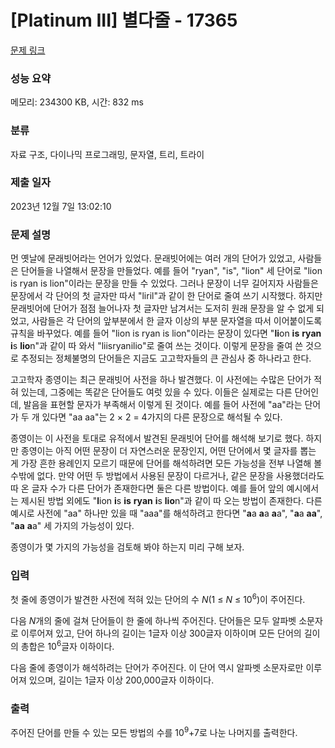 # [Platinum III] 별다줄 - 17365 

[문제 링크](https://www.acmicpc.net/problem/17365) 

### 성능 요약

메모리: 234300 KB, 시간: 832 ms

### 분류

자료 구조, 다이나믹 프로그래밍, 문자열, 트리, 트라이

### 제출 일자

2023년 12월 7일 13:02:10

### 문제 설명

<p>먼 옛날에 문래빗어라는 언어가 있었다. 문래빗어에는 여러 개의 단어가 있었고, 사람들은 단어들을 나열해서 문장을 만들었다. 예를 들어 "ryan", "is", "lion" 세 단어로 "lion is ryan is lion"이라는 문장을 만들 수 있었다. 그러나 문장이 너무 길어지자 사람들은 문장에서 각 단어의 첫 글자만 따서 "liril"과 같이 한 단어로 줄여 쓰기 시작했다. 하지만 문래빗어에 단어가 점점 늘어나자 첫 글자만 남겨서는 도저히 원래 문장을 알 수 없게 되었고, 사람들은 각 단어의 앞부분에서 한 글자 이상의 부분 문자열을 따서 이어붙이도록 규칙을 바꾸었다. 예를 들어 "lion is ryan is lion"이라는 문장이 있다면 "<strong>li</strong>on <strong>is</strong> <strong>ryan</strong> <strong>i</strong>s <strong>lio</strong>n"과 같이 따 와서 "liisryanilio"로 줄여 쓰는 것이다. 이렇게 문장을 줄여 쓴 것으로 추정되는 정체불명의 단어들은 지금도 고고학자들의 큰 관심사 중 하나라고 한다.</p>

<p>고고학자 종영이는 최근 문래빗어 사전을 하나 발견했다. 이 사전에는 수많은 단어가 적혀 있는데, 그중에는 똑같은 단어들도 여럿 있을 수 있다. 이들은 실제로는 다른 단어인데, 발음을 표현할 문자가 부족해서 이렇게 된 것이다. 예를 들어 사전에 "aa"라는 단어가 두 개 있다면 "aa aa"는 2 × 2 = 4가지의 다른 문장으로 해석될 수 있다.</p>

<p>종영이는 이 사전을 토대로 유적에서 발견된 문래빗어 단어를 해석해 보기로 했다. 하지만 종영이는 아직 어떤 문장이 더 자연스러운 문장인지, 어떤 단어에서 몇 글자를 뽑는 게 가장 흔한 용례인지 모르기 때문에 단어를 해석하려면 모든 가능성을 전부 나열해 볼 수밖에 없다. 만약 어떤 두 방법에서 사용된 문장이 다르거나, 같은 문장을 사용했더라도 따 온 글자 수가 다른 단어가 존재한다면 둘은 다른 방법이다. 예를 들어 앞의 예시에서는 제시된 방법 외에도 "<strong>l</strong>ion <strong>i</strong>s <strong>is</strong> <strong>ryan</strong> <strong>i</strong>s <strong>lio</strong>n"과 같이 따 오는 방법이 존재한다. 다른 예시로 사전에 "aa" 하나만 있을 때 "aaa"를 해석하려고 한다면 "<strong>a</strong>a <strong>a</strong>a <strong>a</strong>a", "<strong>a</strong>a <strong>aa</strong>", "<strong>aa</strong> <strong>a</strong>a" 세 가지의 가능성이 있다.</p>

<p>종영이가 몇 가지의 가능성을 검토해 봐야 하는지 미리 구해 보자.</p>

### 입력 

 <p>첫 줄에 종영이가 발견한 사전에 적혀 있는 단어의 수 <em>N</em>(1 ≤ <em>N</em> ≤ 10<sup>6</sup>)이 주어진다.</p>

<p>다음 <em>N</em>개의 줄에 걸쳐 단어들이 한 줄에 하나씩 주어진다. 단어들은 모두 알파벳 소문자로 이루어져 있고, 단어 하나의 길이는 1글자 이상 300글자 이하이며 모든 단어의 길이의 총합은 10<sup>6</sup>글자 이하이다.</p>

<p>다음 줄에 종영이가 해석하려는 단어가 주어진다. 이 단어 역시 알파벳 소문자로만 이루어져 있으며, 길이는 1글자 이상 200,000글자 이하이다.</p>

### 출력 

 <p>주어진 단어를 만들 수 있는 모든 방법의 수를 10<sup>9</sup>+7로 나눈 나머지를 출력한다.</p>

